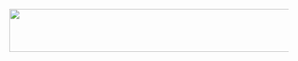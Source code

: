 <p align="left"><a href="https://heroku.com/deploy?template=https://github.com/codesfru/scanner"> <img src="https://img.shields.io/badge/Deploy%20To%20Heroku-darkpink?style=for-the-badge&logo=heroku" width="520" height="78.45"/></a></p>
